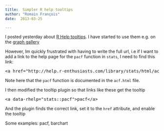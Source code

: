 ```yaml
---
title:  Simpler R help tooltips
author: "Romain François"
date:  2013-03-25

---
```


<div class="entry-content">
						<p>I posted yesterday about <a href="https://web.archive.org/web/20130516110133/http://blog.r-enthusiasts.com/2013/03/24/r-help-tooltips/">R Help tooltips</a>. I have started to use them e.g. on the <a href="https://web.archive.org/web/20130516110133/http://gallery.r-enthusiasts.com/graph/splom_:_scatter_plot_matrices_50">graph gallery</a></p>
<p>However, Im quickly frustrated with having to write the full url, i.e if I want to add a link to the help page for the <code>pacf</code> function in <code>stats</code>, I need to find this link:</p>
<pre>
&lt;a href="http://help.r-enthusiasts.com/library/stats/html/acf.html"&gt;pacf&lt;/a&gt;
</pre>
<p>Note here that the <code>pacf</code> function is documented in the <code>acf.html</code> file.</p>
<p>I then modified the tooltip plugin so that links like these get the tooltip</p>
<pre>
&lt;a data-rhelp="stats::pacf"&gt;pacf&lt;/a&gt;
</pre>
<p>And the plugin finds the correct link, set it to the <code>href</code> attribute, and enable the tooltip</p>
<p>Some examples: <a data-rhelp="stats::pacf">pacf</a>, <a data-rhelp="lattice::barchart">barchart</a></p>
											</div>

